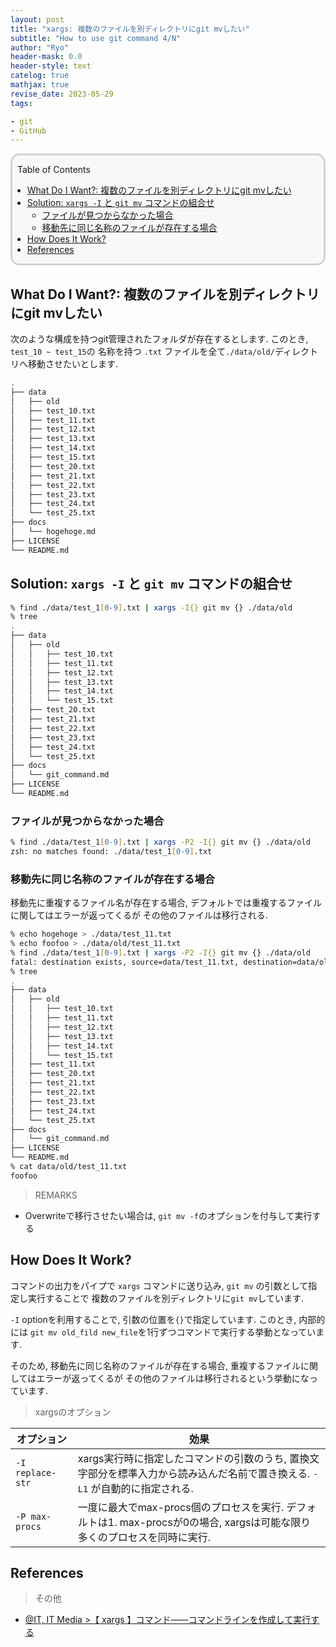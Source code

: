 ```yaml
---
layout: post
title: "xargs: 複数のファイルを別ディレクトリにgit mvしたい"
subtitle: "How to use git command 4/N"
author: "Ryo"
header-mask: 0.0
header-style: text
catelog: true
mathjax: true
revise_date: 2023-05-29
tags:

- git
- GitHub
---
```


<div style='border-radius: 1em; border-style:solid; border-color:#D3D3D3; background-color:#F8F8F8'>

<p class="h4">&nbsp;&nbsp;Table of Contents</p>

<!-- START doctoc generated TOC please keep comment here to allow auto update -->
<!-- DON'T EDIT THIS SECTION, INSTEAD RE-RUN doctoc TO UPDATE -->

- [What Do I Want?: 複数のファイルを別ディレクトリにgit mvしたい](#what-do-i-want-%E8%A4%87%E6%95%B0%E3%81%AE%E3%83%95%E3%82%A1%E3%82%A4%E3%83%AB%E3%82%92%E5%88%A5%E3%83%87%E3%82%A3%E3%83%AC%E3%82%AF%E3%83%88%E3%83%AA%E3%81%ABgit-mv%E3%81%97%E3%81%9F%E3%81%84)
- [Solution: `xargs -I` と `git mv` コマンドの組合せ](#solution-xargs--i-%E3%81%A8-git-mv-%E3%82%B3%E3%83%9E%E3%83%B3%E3%83%89%E3%81%AE%E7%B5%84%E5%90%88%E3%81%9B)
  - [ファイルが見つからなかった場合](#%E3%83%95%E3%82%A1%E3%82%A4%E3%83%AB%E3%81%8C%E8%A6%8B%E3%81%A4%E3%81%8B%E3%82%89%E3%81%AA%E3%81%8B%E3%81%A3%E3%81%9F%E5%A0%B4%E5%90%88)
  - [移動先に同じ名称のファイルが存在する場合](#%E7%A7%BB%E5%8B%95%E5%85%88%E3%81%AB%E5%90%8C%E3%81%98%E5%90%8D%E7%A7%B0%E3%81%AE%E3%83%95%E3%82%A1%E3%82%A4%E3%83%AB%E3%81%8C%E5%AD%98%E5%9C%A8%E3%81%99%E3%82%8B%E5%A0%B4%E5%90%88)
- [How Does It Work?](#how-does-it-work)
- [References](#references)

<!-- END doctoc generated TOC please keep comment here to allow auto update -->


</div>

## What Do I Want?: 複数のファイルを別ディレクトリにgit mvしたい

次のような構成を持つgit管理されたフォルダが存在するとします. このとき, `test_10 ~ test_15`の
名称を持つ `.txt` ファイルを全て`./data/old/`ディレクトリへ移動させたいとします.

```zsh
.
├── data
│   ├── old
│   ├── test_10.txt
│   ├── test_11.txt
│   ├── test_12.txt
│   ├── test_13.txt
│   ├── test_14.txt
│   ├── test_15.txt
│   ├── test_20.txt
│   ├── test_21.txt
│   ├── test_22.txt
│   ├── test_23.txt
│   ├── test_24.txt
│   └── test_25.txt
├── docs
│   └── hogehoge.md
├── LICENSE
└── README.md
```


## Solution: `xargs -I` と `git mv` コマンドの組合せ

```zsh
% find ./data/test_1[0-9].txt | xargs -I{} git mv {} ./data/old
% tree
.
├── data
│   ├── old
│   │   ├── test_10.txt
│   │   ├── test_11.txt
│   │   ├── test_12.txt
│   │   ├── test_13.txt
│   │   ├── test_14.txt
│   │   └── test_15.txt
│   ├── test_20.txt
│   ├── test_21.txt
│   ├── test_22.txt
│   ├── test_23.txt
│   ├── test_24.txt
│   └── test_25.txt
├── docs
│   └── git_command.md
├── LICENSE
└── README.md
```

### ファイルが見つからなかった場合

```zsh
% find ./data/test_1[0-9].txt | xargs -P2 -I{} git mv {} ./data/old
zsh: no matches found: ./data/test_1[0-9].txt
```

### 移動先に同じ名称のファイルが存在する場合

移動先に重複するファイル名が存在する場合, デフォルトでは重複するファイルに関してはエラーが返ってくるが
その他のファイルは移行される.

```zsh
% echo hogehoge > ./data/test_11.txt
% echo foofoo > ./data/old/test_11.txt
% find ./data/test_1[0-9].txt | xargs -P2 -I{} git mv {} ./data/old
fatal: destination exists, source=data/test_11.txt, destination=data/old/test_11.txt
% tree
.
├── data
│   ├── old
│   │   ├── test_10.txt
│   │   ├── test_11.txt
│   │   ├── test_12.txt
│   │   ├── test_13.txt
│   │   ├── test_14.txt
│   │   └── test_15.txt
│   ├── test_11.txt
│   ├── test_20.txt
│   ├── test_21.txt
│   ├── test_22.txt
│   ├── test_23.txt
│   ├── test_24.txt
│   └── test_25.txt
├── docs
│   └── git_command.md
├── LICENSE
└── README.md
% cat data/old/test_11.txt
foofoo
```

> REMARKS

- Overwriteで移行させたい場合は, `git mv -f`のオプションを付与して実行する


## How Does It Work?

コマンドの出力をパイプで `xargs` コマンドに送り込み, `git mv` の引数として指定し実行することで
複数のファイルを別ディレクトリに`git mv`しています.

`-I` optionを利用することで, 引数の位置を`{}`で指定しています. このとき, 内部的には
`git mv old_fild new_file`を1行ずつコマンドで実行する挙動となっています.

そのため, 移動先に同じ名称のファイルが存在する場合, 重複するファイルに関してはエラーが返ってくるが
その他のファイルは移行されるという挙動になっています.

> xargsのオプション

|オプション|効果|
|---|---|
|`-I replace-str`|xargs実行時に指定したコマンドの引数のうち, 置換文字部分を標準入力から読み込んだ名前で置き換える. `-L1` が自動的に指定される.|
|`-P max-procs`|一度に最大でmax-procs個のプロセスを実行. デフォルトは1. max-procsが0の場合, xargsは可能な限り多くのプロセスを同時に実行.|

## References

> その他

- [@IT, IT Media >【 xargs 】コマンド――コマンドラインを作成して実行する](https://atmarkit.itmedia.co.jp/ait/articles/1801/19/news014.html)
